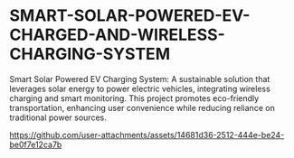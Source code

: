 # SMART-SOLAR-POWERED-EV-CHARGED-AND-WIRELESS-CHARGING-SYSTEM
Smart Solar Powered EV Charging System: A sustainable solution that leverages solar energy to power electric vehicles, integrating wireless charging and smart monitoring. This project promotes eco-friendly transportation, enhancing user convenience while reducing reliance on traditional power sources.

https://github.com/user-attachments/assets/14681d36-2512-444e-be24-be0f7e12ca7b

